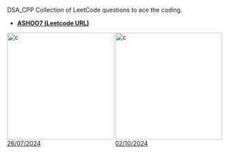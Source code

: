  DSA_CPP
Collection of LeetCode questions to ace the coding.

- **<a href="https://leetcode.com/u/ASHOO7/" target="_blank">ASHOO7 (Leetcode URL)</a>**

<div style="display: flex; justify-content: flex-end;">
  <a href="https://leetcode.com/u/ASHOO7/" target="_blank" rel="noreferrer"> <img src="https://assets.leetcode.com/static_assets/marketing/2024-50.gif" alt="c" width="250"/> 26/07/2024 </a>
 <a href="https://leetcode.com/u/ASHOO7/" target="_blank" rel="noreferrer"> <img src="https://assets.leetcode.com/static_assets/marketing/2024-100-new.gif" alt="c" width="250"/> 02/10/2024</a>
</div>

<div style="display: flex; justify-content: flex-end;">
  
</div>

